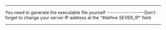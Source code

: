 ____________________________________________________________________________
You need to generate the executable file yourself
-------------------Don't forget to change your server IP address at the "#define SEVER_IP" field
____________________________________________________________________________
